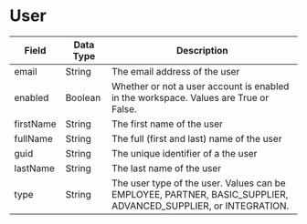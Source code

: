 # User

| Field  | Data Type  | Description  |
|  --- |  --- |  --- | 
| email  | String  | The email address of the user  |
| enabled  | Boolean  | Whether or not a user account is enabled in the workspace. Values are True or False.  |
| firstName  | String  | The first name of the user  |
| fullName  | String  | The full \(first and last\) name of the user  |
| guid  | String  | The unique identifier of a the user  |
| lastName  | String  | The last name of the user  |
| type  | String  | The user type of the user. Values can be EMPLOYEE, PARTNER, BASIC_SUPPLIER, ADVANCED_SUPPLIER, or INTEGRATION.  |

